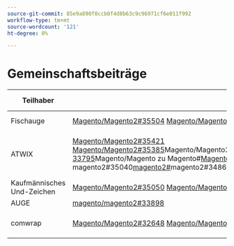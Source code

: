 ```yaml
---
source-git-commit: 85e9a890f8ccb0f4d8b63c9c96971cf6e011f992
workflow-type: tm+mt
source-wordcount: '121'
ht-degree: 0%

---
```

# Gemeinschaftsbeiträge

| Teilhaber | Pull-Anforderungen | Verwandte GitHub-Probleme |
| ------- | ------- | ------- |
| Fischauge | [Magento/Magento2#35504](https://github.com/magento/magento2/pull/35504) [Magento/Magento2#35356](https://github.com/magento/magento2/pull/35356) [Magento/Magento2#35355](https://github.com/magento/magento2/pull/35355) | [Magento/Magento2#35505](https://github.com/magento/magento2/issues/35505) [Magento/Magento2#35587](https://github.com/magento/magento2/issues/35587) |
| ATWIX | [Magento/Magento2#35421](https://github.com/magento/magento2/pull/35421) [Magento/Magento2#35385](https://github.com/magento/magento2/pull/35385)Magento/Magento2#35118[&#128279;](https://github.com/magento/magento2/pull/35118)Magento/Magento2#35099[Magento/Magento2#](https://github.com/magento/magento2/pull/35099)Magento/Magento2#34883[Magento/Magento2#](https://github.com/magento/magento2/pull/35040)Magento/Magento2#[Magento/Magento 33795](https://github.com/magento/magento2/pull/34883)Magento/Magento zu Magento#[MagentoMagentoMagento#](https://github.com/magento/magento2/pull/34862)MagentoMagento [33557](https://github.com/magento/magento2/pull/34552) [&#x200B; 33536](https://github.com/magento/magento2/pull/33795) [&#x200B; 33409](https://github.com/magento/magento2/pull/33557) [&#x200B; 33342](https://github.com/magento/magento2/pull/33536) [&#x200B; 32293](https://github.com/magento/magento2/pull/33409) [&#x200B; 28958](https://github.com/magento/magento2/pull/33342) magento2#35040[magento2#](https://github.com/magento/magento2/pull/32293)magento2#34862[magento/magento2#34552](https://github.com/magento/magento2/pull/28958) | [Magento/Magento2#35386](https://github.com/magento/magento2/issues/35386) [Magento/Magento2#34631](https://github.com/magento/magento2/issues/34631) [&#x200B; Magento/Magento2#33692](https://github.com/magento/magento2/issues/33692) [Magento/Magento2#33344](https://github.com/magento/magento2/issues/33344) [Magento/Magento2#32378](https://github.com/magento/magento2/issues/32378) |
| Kaufmännisches Und-Zeichen | [Magento/Magento2#35050](https://github.com/magento/magento2/pull/35050) [Magento/Magento2#34582](https://github.com/magento/magento2/pull/34582) | [Magento/Magento2#35180](https://github.com/magento/magento2/issues/35180) [Magento/Magento2#34988](https://github.com/magento/magento2/issues/34988) |
| AUGE | [magento/magento2#33898](https://github.com/magento/magento2/pull/33898) |  |
| comwrap | [Magento/Magento2#32648](https://github.com/magento/magento2/pull/32648) [Magento/Magento2#32371](https://github.com/magento/magento2/pull/32371) [Magento/Magento2#31944](https://github.com/magento/magento2/pull/31944) | [Magento/Magento2#32649](https://github.com/magento/magento2/issues/32649) [Magento/Magento2#33767](https://github.com/magento/magento2/issues/33767) [Magento/Magento2#31947](https://github.com/magento/magento2/issues/31947) |